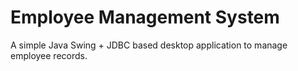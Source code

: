 # Employee Management System

A simple Java Swing + JDBC based desktop application to manage employee records.